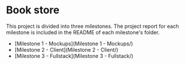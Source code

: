 # Book store

This project is divided into three milestones. The project report for each milestone is included in the README of each milestone's folder.

* [Milestone 1 - Mockups](Milestone 1 - Mockups/)
* [Milestone 2 - Client](Milestone 2 - Client/)
* [Milestone 3 - Fullstack](Milestone 3 - Fullstack/)